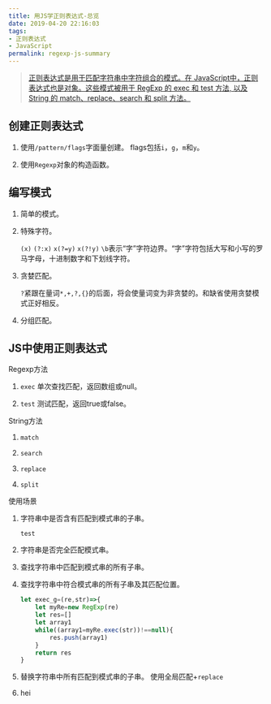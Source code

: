```yaml
---
title: 用JS学正则表达式-总览
date: 2019-04-20 22:16:03
tags:
- 正则表达式
- JavaScript
permalink: regexp-js-summary
---
```


> [正则表达式是用于匹配字符串中字符组合的模式。在 JavaScript中，正则表达式也是对象。这些模式被用于 RegExp 的 exec 和 test 方法, 以及 String 的 match、replace、search 和 split 方法。](https://developer.mozilla.org/zh-CN/docs/Web/JavaScript/Guide/Regular_Expressions)

<!--more-->

## 创建正则表达式

1. 使用`/pattern/flags`字面量创建。
flags包括`i`，`g`，`m`和`y`。

2. 使用`Regexp`对象的构造函数。

## 编写模式

1. 简单的模式。

2. 特殊字符。

    `(x)` `(?:x)` `x(?=y)` `x(?!y)`
    `\b`表示“字”字符边界。“字”字符包括大写和小写的罗马字母，十进制数字和下划线字符。

3. 贪婪匹配。

    `?`紧跟在量词`*,+,?,{}`的后面，将会使量词变为非贪婪的。和缺省使用贪婪模式正好相反。

4. 分组匹配。

## JS中使用正则表达式

Regexp方法

1. `exec`
单次查找匹配，返回数组或null。

2. `test`
测试匹配，返回true或false。

String方法

1. `match`

2. `search`

3. `replace`

4. `split`

使用场景

1. 字符串中是否含有匹配到模式串的子串。

    `test`

2. 字符串是否完全匹配模式串。

3. 查找字符串中匹配到模式串的所有子串。

4. 查找字符串中符合模式串的所有子串及其匹配位置。

    ```js
    let exec_g=(re,str)=>{
        let myRe=new RegExp(re)
        let res=[]
        let array1
        while((array1=myRe.exec(str))!==null){
            res.push(array1)
        }
        return res
    }
    ```

5. 替换字符串中所有匹配到模式串的子串。
使用全局匹配+`replace`

6. hei